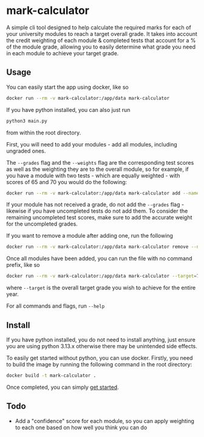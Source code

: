 # mark-calculator

A simple cli tool designed to help calculate the required marks for each of your university modules to reach a target overall grade. It takes into account the credit weighting of each module & completed tests that account for a % of the module grade, allowing you to easily determine what grade you need in each module to achieve your target grade.

## Usage

You can easily start the app using docker, like so

```bash
docker run --rm -v mark-calculator:/app/data mark-calculator
```

If you have python installed, you can also just run

```bash
python3 main.py
```

from within the root directory.

First, you will need to add your modules - add all modules, including ungraded ones.

The `--grades` flag and the `--weights` flag are the corresponding test scores as well as the weighting they are to the overall module, so for example, if you have a module with two tests - which are equally weighted - with scores of 65 and 70 you would do the following:

```bash
docker run --rm -v mark-calculator:/app/data mark-calculator add --name="My module" --credits=20 --grades=65,70 --weights=0.5,0.5
```

If your module has not received a grade, do not add the `--grades` flag - likewise if you have uncompleted tests do not add them. To consider the remaining uncompleted test scores, make sure to add the accurate weight for the uncompleted grades.

If you want to remove a module after adding one, run the following

```bash
docker run --rm -v mark-calculator:/app/data mark-calculator remove --name="My module"
```

Once all modules have been added, you can run the file with no command prefix, like so

```bash
docker run --rm -v mark-calculator:/app/data mark-calculator --target=70
```

where `--target` is the overall target grade you wish to achieve for the entire year.

For all commands and flags, run `--help`

## Install

If you have python installed, you do not need to install anything, just ensure you are using python 3.13.x otherwise there may be unintended side effects.

To easily get started without python, you can use docker. Firstly, you need to build the image by running the following command in the root directory:

```bash
docker build -t mark-calculator .
```

Once completed, you can simply [get started](#usage).

## Todo

- Add a "confidence" score for each module, so you can apply weighting to each one based on how well you think you can do
